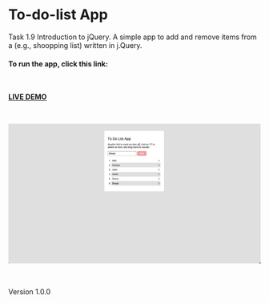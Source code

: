 # To-do-list App
Task 1.9 Introduction to jQuery. A simple app to add and remove items from a (e.g., shoopping list) written in j.Query.

#### To run the app, click this link: 

<br>

<strong>[LIVE DEMO](https://koola123.github.io/to-do-list-app/)</strong>

<br>

![to-do-list-app](img/todolist.png)

<br>

Version 1.0.0


